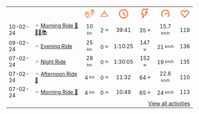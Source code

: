 <table>
    <tr>
        <th></th>
        <th></th>
        <th align="center"><img src="https://raw.githubusercontent.com/robiningelbrecht/strava-activities/master/public/distance.svg" width="30" alt="distance" title="distance"/></th>
        <th align="center"><img src="https://raw.githubusercontent.com/robiningelbrecht/strava-activities/master/public/elevation.svg" width="30" alt="elevation" title="elevation"/></th>
        <th align="center"><img src="https://raw.githubusercontent.com/robiningelbrecht/strava-activities/master/public/time.svg" width="30" alt="time" title="time"/></th>
        <th align="center"><img src="https://raw.githubusercontent.com/robiningelbrecht/strava-activities/master/public/average-watt.svg" width="30" alt="average watts" title="average watts"/></th>
        <th align="center"><img src="https://raw.githubusercontent.com/robiningelbrecht/strava-activities/master/public/average-speed.svg" width="30" alt="average speed" title="average speed"/></th>
        <th align="center"><img src="https://raw.githubusercontent.com/robiningelbrecht/strava-activities/master/public/heart-rate.svg" width="30" alt="average heart rate" title="average heart rate"/></th>
    </tr>
            <tr>
            <td>10-02-24</td>
            <td>
                <img src="https://raw.githubusercontent.com/robiningelbrecht/strava-activities/master/public/activity-ride.svg" width="12" alt="Morning Ride 👶👶🍞📚" title="Morning Ride 👶👶🍞📚"/>
<a href="https://www.strava.com/activities/10732698915" title="Kcal: 248 | Gear: None ">Morning Ride 👶👶🍞📚</a>
            </td>
            <td align="center">10 <sup><sub>km</sub></sup></td>
            <td align="center">2 <sup><sub>m</sub></sup></td>
            <td align="center">39:41</td>
            <td align="center">35 <sup><sub>w</sub></sup></td>
            <td align="center">15.7 <sup><sub>km/h</sub></sup></td>
            <td align="center">119</td>
        </tr>
            <tr>
            <td>09-02-24</td>
            <td>
                <img src="https://raw.githubusercontent.com/robiningelbrecht/strava-activities/master/public/activity-ride.svg" width="12" alt="Evening Ride" title="Evening Ride"/>
<a href="https://www.strava.com/activities/10729509743" title="Kcal: 701 | Gear: None ">Evening Ride</a>
            </td>
            <td align="center">25 <sup><sub>km</sub></sup></td>
            <td align="center">0 <sup><sub>m</sub></sup></td>
            <td align="center">1:10:25</td>
            <td align="center">147 <sup><sub>w</sub></sup></td>
            <td align="center">21 <sup><sub>km/h</sub></sup></td>
            <td align="center">136</td>
        </tr>
            <tr>
            <td>07-02-24</td>
            <td>
                <img src="https://raw.githubusercontent.com/robiningelbrecht/strava-activities/master/public/activity-ride.svg" width="12" alt="Night Ride" title="Night Ride"/>
<a href="https://www.strava.com/activities/10717544189" title="Kcal: 939 | Gear: None ">Night Ride</a>
            </td>
            <td align="center">28 <sup><sub>km</sub></sup></td>
            <td align="center">0 <sup><sub>m</sub></sup></td>
            <td align="center">1:30:05</td>
            <td align="center">152 <sup><sub>w</sub></sup></td>
            <td align="center">19 <sup><sub>km/h</sub></sup></td>
            <td align="center">135</td>
        </tr>
            <tr>
            <td>07-02-24</td>
            <td>
                <img src="https://raw.githubusercontent.com/robiningelbrecht/strava-activities/master/public/activity-ride.svg" width="12" alt="Afternoon Ride 🚃" title="Afternoon Ride 🚃"/>
<a href="https://www.strava.com/activities/10715721731" title="Kcal: 72 | Gear: None ">Afternoon Ride 🚃</a>
            </td>
            <td align="center">4 <sup><sub>km</sub></sup></td>
            <td align="center">0 <sup><sub>m</sub></sup></td>
            <td align="center">11:32</td>
            <td align="center">64 <sup><sub>w</sub></sup></td>
            <td align="center">22.6 <sup><sub>km/h</sub></sup></td>
            <td align="center">110</td>
        </tr>
            <tr>
            <td>07-02-24</td>
            <td>
                <img src="https://raw.githubusercontent.com/robiningelbrecht/strava-activities/master/public/activity-ride.svg" width="12" alt="Morning Ride 🚃" title="Morning Ride 🚃"/>
<a href="https://www.strava.com/activities/10712624302" title="Kcal: 71 | Gear: None ">Morning Ride 🚃</a>
            </td>
            <td align="center">4 <sup><sub>km</sub></sup></td>
            <td align="center">0 <sup><sub>m</sub></sup></td>
            <td align="center">10:49</td>
            <td align="center">65 <sup><sub>w</sub></sup></td>
            <td align="center">24 <sup><sub>km/h</sub></sup></td>
            <td align="center">113</td>
        </tr>
                <tr>
            <td colspan="8" align="right"><a href="https://github.com/robiningelbrecht/strava-activities#activities">View all activities</a></td>
        </tr>
    </table>
